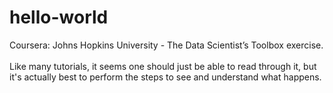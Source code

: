 # hello-world
Coursera:  Johns Hopkins University - The Data Scientist’s Toolbox exercise. </br></br>
Like many tutorials, it seems one should just be able to read through it, but it's actually best to perform the steps to see and understand what happens.
